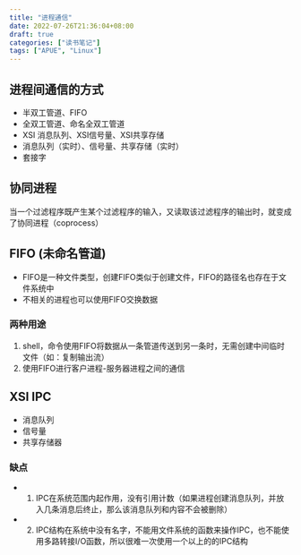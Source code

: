 ```yaml
---
title: "进程通信"
date: 2022-07-26T21:36:04+08:00
draft: true
categories: ["读书笔记"]
tags: ["APUE", "Linux"]
---
```

## 进程间通信的方式
- 半双工管道、FIFO
- 全双工管道、命名全双工管道
- XSI 消息队列、XSI信号量、XSI共享存储
- 消息队列（实时）、信号量、共享存储（实时）
- 套接字

## 协同进程
当一个过滤程序既产生某个过滤程序的输入，又读取该过滤程序的输出时，就变成了协同进程（coprocess）
## FIFO (未命名管道)
- FIFO是一种文件类型，创建FIFO类似于创建文件，FIFO的路径名也存在于文件系统中
- 不相关的进程也可以使用FIFO交换数据
### 两种用途
1.  shell，命令使用FIFO将数据从一条管道传送到另一条时，无需创建中间临时文件（如：复制输出流）
2. 使用FIFO进行客户进程-服务器进程之间的通信

##  XSI IPC

- 消息队列
- 信号量
- 共享存储器

###  缺点
- 1. IPC在系统范围内起作用，没有引用计数（如果进程创建消息队列，并放入几条消息后终止，那么该消息队列和内容不会被删除）
- 2. IPC结构在系统中没有名字，不能用文件系统的函数来操作IPC，也不能使用多路转接I/O函数，所以很难一次使用一个以上的的IPC结构